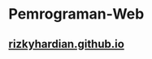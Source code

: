 # Pemrograman-Web

<h2><a href="https://rizkyhardian.github.io/Pemrograman-Web/mbul/">rizkyhardian.github.io</a></h2>
